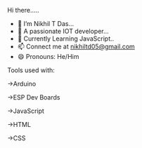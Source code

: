Hi there.....
- 🔭 I’m Nikhil T Das...
- 🌱 A passionate IOT developer...
- 👯 Currently Learning JavaScript..
- 📫 Connect me at nikhiltd05@gmail.com 
- 😄 Pronouns: He/Him

Tools used with: 

->Arduino

->ESP Dev Boards

->JavaScript

->HTML

->CSS

